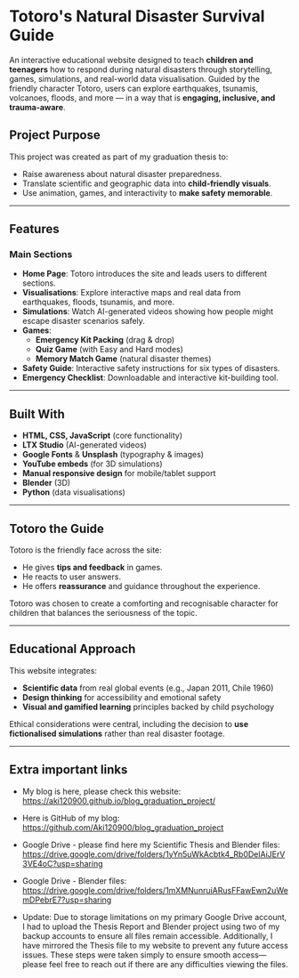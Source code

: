# Totoro's Natural Disaster Survival Guide

An interactive educational website designed to teach **children and teenagers** how to respond during natural disasters through storytelling, games, simulations, and real-world data visualisation. Guided by the friendly character Totoro, users can explore earthquakes, tsunamis, volcanoes, floods, and more — in a way that is **engaging, inclusive, and trauma-aware**.

## Project Purpose

This project was created as part of my graduation thesis to:
- Raise awareness about natural disaster preparedness.
- Translate scientific and geographic data into **child-friendly visuals**.
- Use animation, games, and interactivity to **make safety memorable**.

---

## Features

### Main Sections
- **Home Page**: Totoro introduces the site and leads users to different sections.
- **Visualisations**: Explore interactive maps and real data from earthquakes, floods, tsunamis, and more.
- **Simulations**: Watch AI-generated videos showing how people might escape disaster scenarios safely.
- **Games**:
  - **Emergency Kit Packing** (drag & drop)
  - **Quiz Game** (with Easy and Hard modes)
  - **Memory Match Game** (natural disaster themes)
- **Safety Guide**: Interactive safety instructions for six types of disasters.
- **Emergency Checklist**: Downloadable and interactive kit-building tool.

---

## Built With

- **HTML, CSS, JavaScript** (core functionality)
- **LTX Studio** (AI-generated videos)
- **Google Fonts** & **Unsplash** (typography & images)
- **YouTube embeds** (for 3D simulations)
- **Manual responsive design** for mobile/tablet support
- **Blender** (3D)
- **Python** (data visualisations)

---

## Totoro the Guide

Totoro is the friendly face across the site:
- He gives **tips and feedback** in games.
- He reacts to user answers.
- He offers **reassurance** and guidance throughout the experience.

Totoro was chosen to create a comforting and recognisable character for children that balances the seriousness of the topic.

---

## Educational Approach

This website integrates:
- **Scientific data** from real global events (e.g., Japan 2011, Chile 1960)
- **Design thinking** for accessibility and emotional safety
- **Visual and gamified learning** principles backed by child psychology

Ethical considerations were central, including the decision to **use fictionalised simulations** rather than real disaster footage.

---

## Extra important links

- My blog is here, please check this website: https://aki120900.github.io/blog_graduation_project/
- Here is GitHub of my blog: https://github.com/Aki120900/blog_graduation_project

- Google Drive - please find here my Scientific Thesis and Blender files: https://drive.google.com/drive/folders/1yYn5uWkAcbtk4_Rb0DelAiJErV3VE4oC?usp=sharing
- Google Drive - Blender files: https://drive.google.com/drive/folders/1mXMNunruiARusFFawEwn2uWemDPebrE7?usp=sharing

- Update:
Due to storage limitations on my primary Google Drive account, I had to upload the Thesis Report and Blender project using two of my backup accounts to ensure all files remain accessible. Additionally, I have mirrored the Thesis file to my website to prevent any future access issues. These steps were taken simply to ensure smooth access—please feel free to reach out if there are any difficulties viewing the files.
